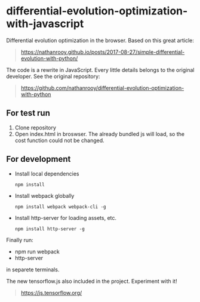 # differential-evolution-optimization-with-javascript
Differential evolution optimization in the browser. Based on this great article:

> https://nathanrooy.github.io/posts/2017-08-27/simple-differential-evolution-with-python/

The code is a rewrite in JavaScript. Every little details belongs to the original developer. See the original repository:

> https://github.com/nathanrooy/differential-evolution-optimization-with-python

## For test run
1. Clone repository
2. Open index.html in broswser. The already bundled js will load, so the cost function could not be changed. 
## For development
- Install local dependencies
    
    `npm install`
- Install webpack globally
    
    `npm install webpack webpack-cli -g`
- Install http-server for loading assets, etc.

    `npm install http-server -g`

Finally run:
- npm run webpack
- http-server

in separete terminals.

The new tensorflow.js also included in the project.
Experiment with it!
> https://js.tensorflow.org/

